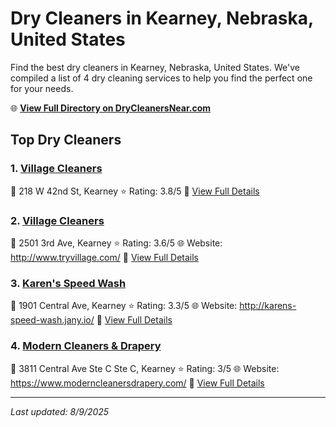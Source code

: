 # Dry Cleaners in Kearney, Nebraska, United States

Find the best dry cleaners in Kearney, Nebraska, United States. We've compiled a list of 4 dry cleaning services to help you find the perfect one for your needs.

🌐 **[View Full Directory on DryCleanersNear.com](https://drycleanersnear.com/city/US/Nebraska/Kearney)**

## Top Dry Cleaners

### 1. [Village Cleaners](https://drycleanersnear.com/dryCleaner/687afc23109507a5c1d43a68/village-cleaners)
📍 218 W 42nd St, Kearney
⭐ Rating: 3.8/5
🔗 [View Full Details](https://drycleanersnear.com/dryCleaner/687afc23109507a5c1d43a68/village-cleaners)

### 2. [Village Cleaners](https://drycleanersnear.com/dryCleaner/687afc22109507a5c1d43a24/village-cleaners)
📍 2501 3rd Ave, Kearney
⭐ Rating: 3.6/5
🌐 Website: http://www.tryvillage.com/
🔗 [View Full Details](https://drycleanersnear.com/dryCleaner/687afc22109507a5c1d43a24/village-cleaners)

### 3. [Karen's Speed Wash](https://drycleanersnear.com/dryCleaner/687afc22109507a5c1d43a46/karen-s-speed-wash)
📍 1901 Central Ave, Kearney
⭐ Rating: 3.3/5
🌐 Website: http://karens-speed-wash.jany.io/
🔗 [View Full Details](https://drycleanersnear.com/dryCleaner/687afc22109507a5c1d43a46/karen-s-speed-wash)

### 4. [Modern Cleaners & Drapery](https://drycleanersnear.com/dryCleaner/687afc25109507a5c1d43a99/modern-cleaners-drapery)
📍 3811 Central Ave Ste C Ste C, Kearney
⭐ Rating: 3/5
🌐 Website: https://www.moderncleanersdrapery.com/
🔗 [View Full Details](https://drycleanersnear.com/dryCleaner/687afc25109507a5c1d43a99/modern-cleaners-drapery)


---

*Last updated: 8/9/2025*

